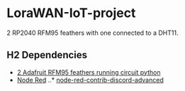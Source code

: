 # LoraWAN-IoT-project
2 RP2040 RFM95 feathers with one connected to a DHT11.


## H2 Dependencies
- [2 Adafruit RFM95 feathers running circuit python](https://learn.adafruit.com/feather-rp2040-rfm95/overview)
- [Node Red](https://nodered.org/)
..* [node-red-contrib-discord-advanced](https://github.com/Markoudstaal/node-red-contrib-discord-advanced)
